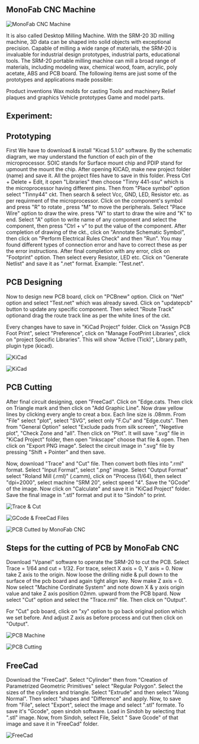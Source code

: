 ## MonoFab CNC Machine

![MonoFab CNC Machine](img/monofab.jpeg "MonoFab CNC Machine")

It is also called Desktop Milling Machine.
With the SRM-20 3D milling machine, 3D data can be shaped into solid objects with exceptional precision. Capable of milling a wide range of materials, the SRM-20 is invaluable for industrial design prototypes, industrial parts, educational tools.
The SRM-20 portable milling machine can mill a broad range of materials, including modeling wax, chemical wood, foam, acrylic, poly acetate, ABS and PCB board. The following items are just some of the prototypes and applications made possible:

Product inventions
Wax molds for casting
Tools and machinery
Relief plaques and graphics Vehicle prototypes
Game and model parts.

## Experiment: 

## Prototyping

First We have to download & install "Kicad 5.1.0" software.
By the schematic diagram, we may understand the function of each pin of the microprocessor.
SOIC stands for Surface mount chip and PDIP stand for upmount the mount the chip.
After opening KICAD, make new project folder (name) and save it.  All the project files have to save in this folder.
Press Ctrl + Delete + Edit, it open "Libraries" then choose "Tinny 441-ssu" which is the microprocessor having different pins.
Then from "Place symbol" option select "Tinny44" ckt. Then search & select Vcc, GND, LED, Resistor etc. as per requirment of the microprocessor.
Click on the  component's symbol and press "R" to rotate , press "M" to move the peripherals.
Select "Place Wire" option to draw the wire. press "W" to start to draw the wire and "K" to end.
Select "A" option to write name of any component and select the component, then press "Ctrl + v" to put the value of the component.
After completion of drawing of the ckt., click on "Annotate Schematic Symbol", then click on "Perform Electrical Rules Check" and then "Run".
You may found different types of connection error  and have to correct these as per the error instructions.
After final completion with any error, click on "Footprint" option. Then select every Resistor, LED etc. 
Click on "Generate Netlist" and save it as ".net" format. Example: "Test.net".

## PCB Designing

Now to design new PCB board, click on "PCBnew" option. Click on "Net" option  and select "Test.net" which was already saved.
Click on "updatepcb" button to update any specific component.
Then select "Route Track" optionand drag the route track line as per the white lines of the ckt.

Every changes have to save in "KiCad Project" folder.
Click on "Assign PCB Foot Print", select "Preference", click on "Manage FootPrint Libraries", click on "project Specific Libraries". This will show "Active (Tick)", Library path, plugin type (kicad).


![KiCad](img/kicad.jpeg "KiCad") 

![KiCad](img/pcbnew.jpeg "PCB NeW")


## PCB Cutting

After final circuit designing, open "FreeCad".
Click on "Edge.cats. Then click on Triangle mark and then click on "Add Graphic Line".
Now draw yellow lines by clicking every angle to creat a box. Each line size is .08mm.
From "File" select "plot", select "SVG", select only "F.Cu" and "Edge.cuts". Then from "General Option" select "Exclude pads from silk screen", "Negetive plot", "Check Zone and "all". Then click on "Plot".
It will save ".svg" file in "KiCad Project" folder, then open "Inkscape" choose that file & open.
Then click on "Export PNG image".
Select the circuit image in ".svg" file by pressing "Shift + Pointer" and then save.

Now, download "Trace" and "Cut" file. Then convert both files into ".rml" format.
Select "Input Format", select ".png" image.
Select "Output Format" select "Roland Mill (.rml)" (.camm), click on "Process (1/64), then select "dpi=2000", select machine "SRM 20", select speed "4". 
Save the "GCode" of the image.
Now click on "Calculate" and save it in "KiCad Project" folder.
Save the final image in ".stl" format and put it to "Sindoh" to print.

![Trace & Cut](img/tracecut.jpeg "Trace & Cut")

![GCode & FreeCad Files](img/gcode.jpeg "GCode & FreeCad Files")

![PCB Cutted by MonoFab CNC](img/pcb.jpeg "Cutted PCB")

## Steps for the cutting of PCB by MonoFab CNC

Download "Vpanel" software to operate the SRM-20 to cut the PCB.
Select Trace = 1/64 and cut = 1/32.
For trace, select X axis = 0, Y axis = 0. Now take Z axis to the origin.
Now loose the drilling nidle & pull down to the surface of the pcb board and again tight align key.
Now make Z axis = 0.
Now select "Machine Cordinate System" and  note down X & y axis origin value and take Z axis position 02mm. upward from the PCB bpard.
Now select "Cut" option and select the "Trace.rml" file.
Then click on "Output".

For "Cut" pcb board, click on "xy" option to go back original potion which we set before.
And adjust Z axis as before process and cut then click on "Output".

![PCB Machine](img/pcbmenu.jpeg "PCB Menu")

![PCB Cutting](img/pcbcutting.jpeg "PCB Cutting")

## FreeCad

Download the "FreeCad".
Select "Cylinder"  then from "Creation of Parametrized Geometric Primitives" select "Regular Polygon".
Select the sizes of the cylinders and triangle.
Select "Extrude" and then select "Along Normal".
Then select "shapes and "Difference" and apply.
Now, to save from "File", select "Export", select the image and select ".stl" formate.
To save it's "Gcode", open sindoh software.
Load in Sindoh by selecting that ".stl" image.
Now, from Sindoh, select File, Selct " Save Gcode" of that image and save it in "FreeCad" folder.

 ![FreeCad](img/freecad.jpeg "FreeCad")
